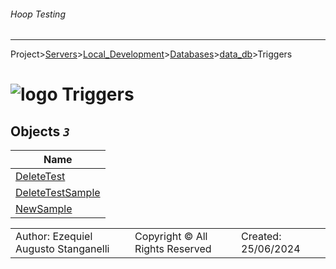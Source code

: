 ###### Hoop Testing
___
Project>[Servers](../../../../Servers.md)>[Local_Development](../../../Local_Development.md)>[Databases](../../Databases.md)>[data_db](../data_db.md)>Triggers


# ![logo](../../../../../Images/folder64.svg) Triggers



## <a name="#Triggers"></a>Objects _`3`_
|Name|
|---|
|[DeleteTest](DeleteTest.md)|
|[DeleteTestSample](DeleteTestSample.md)|
|[NewSample](NewSample.md)|

||||
|---|---|---|
|Author: Ezequiel Augusto Stanganelli|Copyright © All Rights Reserved|Created: 25/06/2024|